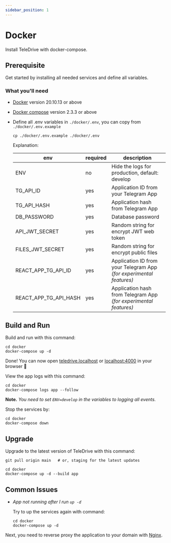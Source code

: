 ```yaml
---
sidebar_position: 1
---
```


# Docker

Install TeleDrive with docker-compose.

## Prerequisite

Get started by installing all needed services and define all variables.

### What you'll need

- [Docker](https://docs.docker.com/engine/install/) version 20.10.13 or above
- [Docker compose](https://docs.docker.com/compose/install/) version 2.3.3 or above
- Define all .env variables in `./docker/.env`, you can copy from `./docker/.env.example`

  ```shell
  cp ./docker/.env.example ./docker/.env
  ```

  Explanation:

  | env                    | required | description                                                       |
  | ---------------------- | -------- | ----------------------------------------------------------------- |
  | ENV                    | no       | Hide the logs for production, default: develop                    |
  | TG_API_ID              | yes      | Application ID from your Telegram App                             |
  | TG_API_HASH            | yes      | Application hash from Telegram App                                |
  | DB_PASSWORD            | yes      | Database password                                                 |
  | API_JWT_SECRET         | yes      | Random string for encrypt JWT web token                           |
  | FILES_JWT_SECRET       | yes      | Random string for encrypt public files                            |
  | REACT_APP_TG_API_ID    | yes      | Application ID from your Telegram App *(for experimental features)* |
  | REACT_APP_TG_API_HASH  | yes      | Application hash from Telegram App  *(for experimental features)*   |

## Build and Run

Build and run with this command:

```shell
cd docker
docker-compose up -d
```

Done! You can now open [teledrive.localhost](http://teledrive.localhost) or [localhost:4000](http://localhost:4000) in your browser 🎊

View the app logs with this command:

```shell
cd docker
docker-compose logs app --follow
```

**Note.** *You need to set `ENV=develop` in the variables to logging all events.*

Stop the services by:

```shell
cd docker
docker-compose down
```


## Upgrade

Upgrade to the latest version of TeleDrive with this command:

```shell
git pull origin main   # or, staging for the latest updates

cd docker
docker-compose up -d --build app
```

## Common Issues

- *App not running after I run `up -d`*

  Try to up the services again with command:

  ```shell
  cd docker
  docker-compose up -d
  ```

Next, you need to reverse proxy the application to your domain with [Nginx](/docs/deployment/nginx).